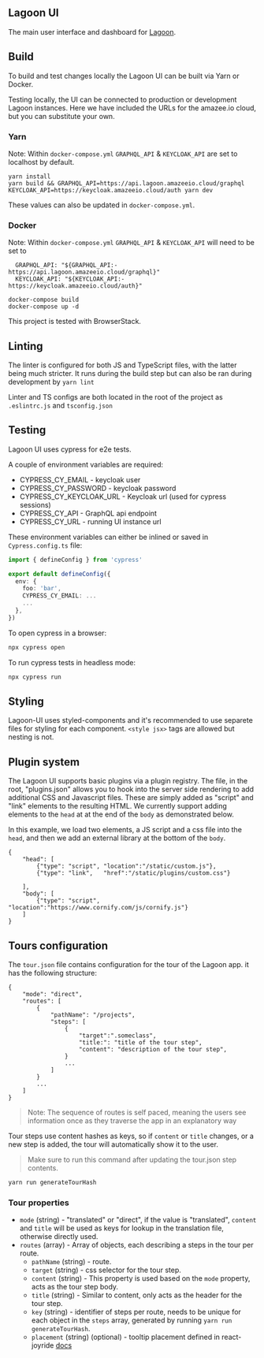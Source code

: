 ## Lagoon UI

The main user interface and dashboard for [Lagoon](https://github.com/uselagoon/lagoon).

## Build

To build and test changes locally the Lagoon UI can be built via Yarn or Docker.

Testing locally, the UI can be connected to production or development Lagoon instances. Here we have included the URLs for the amazee.io cloud, but you can substitute your own.

### Yarn

Note: Within `docker-compose.yml` `GRAPHQL_API` & `KEYCLOAK_API` are set to localhost by default.

```
yarn install
yarn build && GRAPHQL_API=https://api.lagoon.amazeeio.cloud/graphql KEYCLOAK_API=https://keycloak.amazeeio.cloud/auth yarn dev
```

These values can also be updated in `docker-compose.yml`.

### Docker

Note: Within `docker-compose.yml` `GRAPHQL_API` & `KEYCLOAK_API` will need to be set to

```
  GRAPHQL_API: "${GRAPHQL_API:-https://api.lagoon.amazeeio.cloud/graphql}"
  KEYCLOAK_API: "${KEYCLOAK_API:-https://keycloak.amazeeio.cloud/auth}"
```

```
docker-compose build
docker-compose up -d
```

This project is tested with BrowserStack.

## Linting

The linter is configured for both JS and TypeScript files, with the latter being much stricter.
It runs during the build step but can also be ran during development by `yarn lint`

Linter and TS configs are both located in the root of the project as `.eslintrc.js` and `tsconfig.json`

## Testing

Lagoon UI uses cypress for e2e tests.

A couple of environment variables are required:

- CYPRESS_CY_EMAIL - keycloak user
- CYPRESS_CY_PASSWORD - keycloak password
- CYPRESS_CY_KEYCLOAK_URL - Keycloak url (used for cypress sessions)
- CYPRESS_CY_API - GraphQL api endpoint
- CYPRESS_CY_URL - running UI instance url


These environment variables can either be inlined or saved in `Cypress.config.ts` file:

```ts
import { defineConfig } from 'cypress'

export default defineConfig({
  env: {
    foo: 'bar',
    CYPRESS_CY_EMAIL: ...
    ...
  },
})
```


To open cypress in a browser:
```sh
npx cypress open
```
To run cypress tests in headless mode:
```sh
npx cypress run
```

## Styling

Lagoon-UI uses styled-components and it's recommended to use separete files for styling for each component.
`<style jsx>` tags are allowed but nesting is not.

## Plugin system

The Lagoon UI supports basic plugins via a plugin registry.
The file, in the root, "plugins.json" allows you to hook into the server side rendering to add additional CSS and Javascript files. These are simply added as "script" and "link" elements to the resulting HTML.
We currently support adding elements to the `head` at at the end of the `body` as demonstrated below.

In this example, we load two elements, a JS script and a css file into the `head`, and then we add an external library at the bottom of the `body`.

```
{
    "head": [
        {"type": "script", "location":"/static/custom.js"},
        {"type": "link",   "href":"/static/plugins/custom.css"}

    ],
    "body": [
        {"type": "script", "location":"https://www.cornify.com/js/cornify.js"}
    ]
}
```

## Tours configuration

The `tour.json` file contains configuration for the tour of the Lagoon app. it has the following structure:

```
{
    "mode": "direct",
    "routes": [
        {
            "pathName": "/projects",
            "steps": [
                {
                    "target":".someclass",
                    "title:": "title of the tour step",
                    "content": "description of the tour step",
                }
                ...
            ]
        }
        ...
    ]
}

```

> Note: The sequence of routes is self paced, meaning the users see information once as they traverse the app in an explanatory way

Tour steps use content hashes as keys, so if `content` or `title` changes, or a new step is added, the tour will automatically show it to the user.

> Make sure to run this command after updating the tour.json step contents.

```sh
yarn run generateTourHash
```

### Tour properties

- `mode` (string) - "translated" or "direct", if the value is "translated", `content` and `title` will be used as keys for lookup in the translation file, otherwise directly used.
- `routes` (array) - Array of objects, each describing a steps in the tour per route.
  - `pathName` (string) - route.
  - `target` (string) - css selector for the tour step.
  - `content` (string) - This property is used based on the `mode` property, acts as the tour step body.
  - `title` (string) - Similar to content, only acts as the header for the tour step.
  - `key` (string) - identifier of steps per route, needs to be unique for each object in the `steps` array, generated by running `yarn run generateTourHash`.
  - `placement` (string) (optional) - tooltip placement defined in react-joyride [docs](https://docs.react-joyride.com/step)
